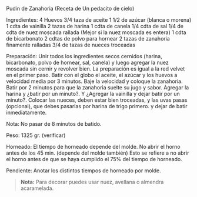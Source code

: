 Pudin de Zanahoria
(Receta de Un pedacito de cielo)

Ingredientes:
4 Huevos
3/4 taza de aceite
1 1/2  de azúcar (blanca o morena)
1 cdta de vainilla
2 tazas de harina
1 cdta de canela
1/4 cdta de sal
1/4 de cdta de nuez moscada rallada (Mejor si la nuez moscada es entera)
1 cdta de bicarbonato
2 cdtas de polvo para hornear
2 tazas de zanahoria finamente ralladas
3/4 de tazas de nueces troceadas

Preparación:
Unir todos los ingredientes secos cernidos (harina, bicarbonato, polvo de hornear, sal, canela) y luego agregar la nuez moscada sin cernir y revolver bien.
La preparación es igual a la red velvet en el primer paso.
Batir con el globo el aceite, el azúcar y los huevos a velocidad media por 3 minutos.
Baje la velocidad y coloque la zanahoria. Batir por 2 minutos para que la zanahoria suelte su jugo y sabor. 
Agregar la harina y ¿batir por un minuto?.
Y ¿Agregar la vainilla y dejar batir por un minuto?.
Colocar las nueces, deben estar bien troceadas, y las uvas pasas (opcional), que debes pasarlas por harina de trigo primero. y dejar de batir inmediatamente.

Nota: No pasar de 8 minutos de batido.

Peso: 1325 gr. (verificar)

Horneado:
El tiempo de horneado depende del molde. 
No abrir el horno antes de los 45 min. (depende del molde también) 
Esto se refiere a no abrir el horno antes de que se haya cumplido el 75% del tiempo de horneado.

Pendiente:
Anotar los distintos tiempos de horneado por molde.

> **Nota:** Para decorar puedes usar nuez, avellana o almendra acaramelada.
